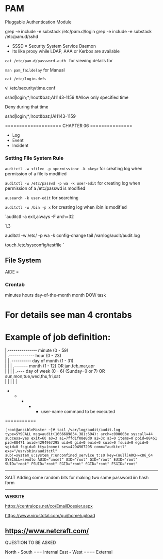 # PAM

Pluggable Authentication Module 

grep -e include -e substack /etc/pam.d/login
grep -e include -e substack /etc/pam.d/sshd


- SSSD = Security System Service Daemon 
- Its like proxy while LDAP, AAA or Kerbos are available


`cat /etc/pam.d/password-auth ` for viewing details for 


`man pam_faildelay` for Manual 


`cat /etc/login.defs`

vi /etc/security/time.conf

sshd|login;*;!root&baz;Al1143-1159 #Allow only specified time 

Deny during that time

sshd|login;*;!root&baz;!Al1143-1159




==================== CHAPTER 06 ===============

- Log
- Event 
- Incident
  

### Setting File System Rule 


`auditctl -w <file> -p <permission> -k <key>` for creating log when permission of a file is modified

`auditctl -w /etc/passwd -p wa -k user-edit` for creating log when permission of a /etc/passwd is modified


 `ausearch -k user-edit` for searching 


`auditctl -w /bin -p x` for creating log when /bin is modified

`auditctl -a exit,always -F arch=32


1.3

auditctl -w /etc/ -p wa -k config-change
tail /var/log/audit/audit.log


touch /etc/sysconfig/testfile
`

## File System 

AIDE = 

### Crontab

minutes hours       day-of-the-month        month       DOW     task 


# For details see man 4 crontabs

# Example of job definition:
|.--------------- minute (0 - 59) <br>
|  .------------- hour (0 - 23) <br>
|  |  .---------- day of month (1 - 31) <br>
|  |  |  .------- month (1 - 12) OR jan,feb,mar,apr <br>
|  |  |  |  .---- day of week (0 - 6) (Sunday=0 or 7) OR sun,mon,tue,wed,thu,fri,sat <br>
|  |  |  |  | <br>
-  -  -  -  - user-name  command to be executed <br>



===========


```shell
[root@ansibleMaster ~]# tail /var/log/audit/audit.log
type=SYSCALL msg=audit(1666689834.381:694): arch=c000003e syscall=44 success=yes exit=60 a0=3 a1=7ffd1f08e8d0 a2=3c a3=0 items=0 ppid=88461 pid=88471 auid=4294967295 uid=0 gid=0 euid=0 suid=0 fsuid=0 egid=0 sgid=0 fsgid=0 tty=(none) ses=4294967295 comm="auditctl" exe="/usr/sbin/auditctl" subj=system_u:system_r:unconfined_service_t:s0 key=(null)ARCH=x86_64 SYSCALL=sendto AUID="unset" UID="root" GID="root" EUID="root" SUID="root" FSUID="root" EGID="root" SGID="root" FSGID="root"
```


---
SALT
Adding some random bits for making two same password iin hash form 


---
**WEBSITE**

https://centralops.net/co/EmailDossier.aspx

https://www.virustotal.com/gui/home/upload

https://www.netcraft.com/
-------------
QUESTION TO BE ASKED 


North - South === Internal 
East - West ==== External 